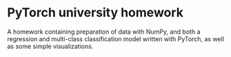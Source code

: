 # PyTorch university homework
A homework containing preparation of data with NumPy, and both a regression and multi-class classification model written with PyTorch, as well as some simple visualizations.
